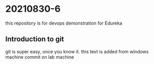# 20210830-6
this repository is for devops demonstration for Edureka

## Introduction to git
git is super easy, once you know it.
this text is added from windows machine
commit on lab machine
